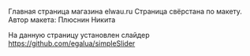 Главная страница магазина elwau.ru
Страница свёрстана по макету.  
Автор макета: Плюснин Никита

На данную страницу установлен слайдер https://github.com/egalua/simpleSlider

